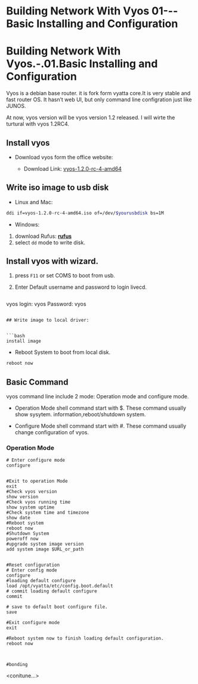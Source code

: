 # Building Network With Vyos 01---Basic Installing and Configuration


# Building Network With Vyos.-.01.Basic Installing and Configuration

Vyos is a debian base router. it is fork form vyatta core.It is very stable and fast router OS. It hasn’t web UI, but only command line configration just like JUNOS.

At now, vyos version will be vyos version 1.2 released. I will wirte the turtural with vyos 1.2RC4.

## Install vyos

* Download vyos form the office website:

  * Download Link: [vyos-1.2.0-rc-4-amd64](https://downloads.vyos.io/testing/1.2.0-rc4/vyos-1.2.0-rc4-amd64.iso)
  
## Write iso image to usb disk

 * Linux and Mac: 

``` bash
ddi if=vyos-1.2.0-rc-4-amd64.iso of=/dev/$yourusbdisk bs=1M
```

 * Windows:

 1. download Rufus: [**rufus**](https://rufus.ie/en_IE)
 2. select ``dd`` mode to write disk.

## Install vyos with wizard.
 1. press `F11` or set COMS to boot from usb.

 2. Enter Default username and password to login livecd.

	```bash
vyos login: vyos
Password: vyos
```

## Write image to local driver:


```bash
install image
```

  * Reboot System to boot from local disk.

  ```bash
reboot now
```


## Basic Command

vyos command line include 2 mode: Operation mode and configure mode.

  * Operation Mode 
shell command start with $. 
These command usually show sysytem. information,reboot/shutdown system.

  * Configure Mode 
 shell command start with #. 
 These command usually change configuration of vyos.


### Operation Mode


``` shell
# Enter configure mode
configure


#Exit to operation Mode
exit
#Check vyos version
show version
#Check vyos running time
show system uptime
#Check system time and timezone
show date
#Reboot system
reboot now
#Shutdown System
poweroff now
#upgrade system image version
add system image $URL_or_path


#Reset configuration
# Enter config mode
configure
#loading default configure
load /opt/vyatta/etc/config.boot.default  
# commit loading default configure
commit

# save to default boot configure file.
save

#Exit configure mode
exit

#Reboot system now to finish loading default configuration.
reboot now



#bonding

```

<conitune...>
